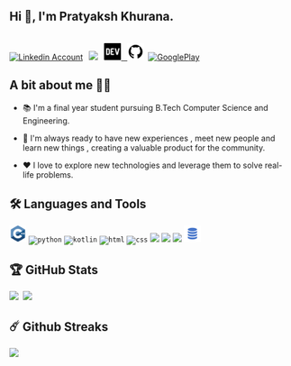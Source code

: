 
<!-- Your title -->
## Hi  	&#128075;, I'm Pratyaksh Khurana.

<br>
<a href="https://www.linkedin.com/in/pratyaksh-khurana-775894210/"><img src="https://cdn.worldvectorlogo.com/logos/linkedin-icon-2.svg" title="Linkedin" alt="Linkedin Account" width="30"/></a> 
&ensp;<a href="mailto:pratyakshkhuranaofficial@gmail.com"><img  width="30" src="https://www.vectorlogo.zone/logos/gmail/gmail-icon.svg" /></a>
&ensp;<a href="https://dev.to/pratyaksh1610"><img src="https://github.com/FrancescoXX/FrancescoXX/blob/main/dev-black.png" title="DEV" alt="DEVto Blog" width="30"/</a> 
&ensp;<a href="https://github.com/pratyaksh1610"><img src="https://github.com/FrancescoXX/FrancescoXX/blob/main/untitled-2_5.png" title="GitHub" alt="GitHub" width="30"/></a>&ensp;<a href="https://play.google.com/store/apps/developer?id=Pratyaksh+Khurana"><img src="https://user-images.githubusercontent.com/76740999/220844679-bb3fdf88-73f6-4793-bc80-7a7f27a8ed47.png" title="GooglePlay" alt="GooglePlay" width="30"/></a>
<br>
 

<!-- Talking about you -->
## A bit about me 🙋‍♂️
- 📚 I'm a final year student pursuing B.Tech Computer Science and Engineering. 

- 🤝 I'm always ready to have new experiences , meet new people and learn new things , creating a valuable 
 product for the community.

- ❤ I love to explore new technologies and leverage them to solve real-life problems.

## 🛠️ Languages and Tools

<code><img height="30" src="https://raw.githubusercontent.com/github/explore/80688e429a7d4ef2fca1e82350fe8e3517d3494d/topics/cpp/cpp.png" alt="cpp"></code>
<code><img height="30" src = "https://user-images.githubusercontent.com/25181517/183423507-c056a6f9-1ba8-4312-a350-19bcbc5a8697.png" alt="python"></code>
<code><img height="30" src="https://github.com/pratyaksh1610/pratyaksh1610/assets/76740999/0191376b-89f8-4070-a39f-54add7882092" alt="kotlin"></code>
<code><img height="30" src="https://cdn.jsdelivr.net/gh/devicons/devicon@latest/icons/html5/html5-plain.svg" alt="html"></code>
<code><img height="30" src="https://cdn.jsdelivr.net/gh/devicons/devicon@latest/icons/css3/css3-plain.svg" alt="css"></code>
 <code><img src="https://cdn.jsdelivr.net/gh/devicons/devicon@latest/icons/git/git-plain.svg" width="30px"></code>
 <code><img src="https://user-images.githubusercontent.com/76740999/187625840-0202b565-7220-4a7e-a799-226af012c713.png" width="30" /></code>
 <code><img src="https://cdn.jsdelivr.net/gh/devicons/devicon/icons/vscode/vscode-original.svg" width="30px"></code>
 <code><img src="https://raw.githubusercontent.com/github/explore/80688e429a7d4ef2fca1e82350fe8e3517d3494d/topics/sql/sql.png" alt="mysql" width="30"/></code>


## 🏆 GitHub Stats


  <img height="150" src="https://github-readme-stats-git-masterrstaa-rickstaa.vercel.app/api?username=pratyaksh1610&theme=react&show_icons=true&count_private=true" />&nbsp;&nbsp;<img height="150" src="https://github-readme-stats.vercel.app/api/top-langs/?username=pratyaksh1610&layout=compact&theme=react"/>
 

## ☄️ Github Streaks
  <img height="150" src ="http://github-readme-streak-stats.herokuapp.com?user=pratyaksh1610&theme=react" />

 

